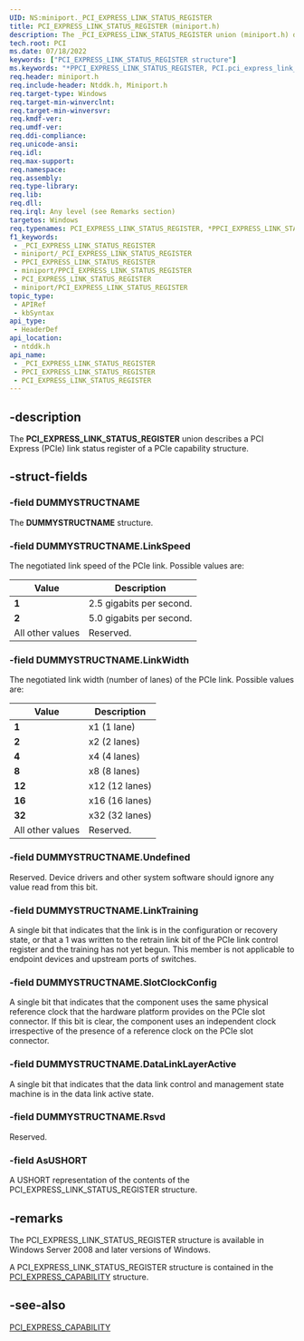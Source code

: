 ```yaml
---
UID: NS:miniport._PCI_EXPRESS_LINK_STATUS_REGISTER
title: PCI_EXPRESS_LINK_STATUS_REGISTER (miniport.h)
description: The _PCI_EXPRESS_LINK_STATUS_REGISTER union (miniport.h) describes a PCI Express (PCIe) link status register of a PCIe capability structure.
tech.root: PCI
ms.date: 07/18/2022
keywords: ["PCI_EXPRESS_LINK_STATUS_REGISTER structure"]
ms.keywords: "*PPCI_EXPRESS_LINK_STATUS_REGISTER, PCI.pci_express_link_status_register, PCI_EXPRESS_LINK_STATUS_REGISTER, PCI_EXPRESS_LINK_STATUS_REGISTER union [Buses], PPCI_EXPRESS_LINK_STATUS_REGISTER, PPCI_EXPRESS_LINK_STATUS_REGISTER union pointer [Buses], _PCI_EXPRESS_LINK_STATUS_REGISTER, ntddk/PCI_EXPRESS_LINK_STATUS_REGISTER, ntddk/PPCI_EXPRESS_LINK_STATUS_REGISTER, pci_struct_41d11df3-521f-4709-a30e-be70ad36db8f.xml"
req.header: miniport.h
req.include-header: Ntddk.h, Miniport.h
req.target-type: Windows
req.target-min-winverclnt: 
req.target-min-winversvr: 
req.kmdf-ver: 
req.umdf-ver: 
req.ddi-compliance: 
req.unicode-ansi: 
req.idl: 
req.max-support: 
req.namespace: 
req.assembly: 
req.type-library: 
req.lib: 
req.dll: 
req.irql: Any level (see Remarks section)
targetos: Windows
req.typenames: PCI_EXPRESS_LINK_STATUS_REGISTER, *PPCI_EXPRESS_LINK_STATUS_REGISTER
f1_keywords:
 - _PCI_EXPRESS_LINK_STATUS_REGISTER
 - miniport/_PCI_EXPRESS_LINK_STATUS_REGISTER
 - PPCI_EXPRESS_LINK_STATUS_REGISTER
 - miniport/PPCI_EXPRESS_LINK_STATUS_REGISTER
 - PCI_EXPRESS_LINK_STATUS_REGISTER
 - miniport/PCI_EXPRESS_LINK_STATUS_REGISTER
topic_type:
 - APIRef
 - kbSyntax
api_type:
 - HeaderDef
api_location:
 - ntddk.h
api_name:
 - _PCI_EXPRESS_LINK_STATUS_REGISTER
 - PPCI_EXPRESS_LINK_STATUS_REGISTER
 - PCI_EXPRESS_LINK_STATUS_REGISTER
---
```


## -description

The **PCI_EXPRESS_LINK_STATUS_REGISTER** union describes a PCI Express (PCIe) link status register of a PCIe capability structure.

## -struct-fields

### -field DUMMYSTRUCTNAME

The **DUMMYSTRUCTNAME** structure.

### -field DUMMYSTRUCTNAME.LinkSpeed

The negotiated link speed of the PCIe link.  Possible values are:

| Value | Description |
|--|--|
| **1** | 2.5 gigabits per second. |
| **2** | 5.0 gigabits per second. |
| All other values | Reserved. |

### -field DUMMYSTRUCTNAME.LinkWidth

The negotiated link width (number of lanes) of the PCIe link. Possible values are:

| Value | Description |
|--|--|
| **1** | x1 (1 lane) |
| **2** | x2 (2 lanes) |
| **4** | x4 (4 lanes) |
| **8** | x8 (8 lanes) |
| **12** | x12 (12 lanes) |
| **16** | x16 (16 lanes) |
| **32** | x32 (32 lanes) |
| All other values | Reserved. |

### -field DUMMYSTRUCTNAME.Undefined

Reserved. Device drivers and other system software should ignore any value read from this bit.

### -field DUMMYSTRUCTNAME.LinkTraining

A single bit that indicates that the link is in the configuration or recovery state, or that a 1 was written to the retrain link bit of the PCIe link control register and the training has not yet begun. This member is not applicable to endpoint devices and upstream ports of switches.

### -field DUMMYSTRUCTNAME.SlotClockConfig

A single bit that indicates that the component uses the same physical reference clock that the hardware platform provides on the PCIe slot connector. If this bit is clear, the component uses an independent clock irrespective of the presence of a reference clock on the PCIe slot connector.

### -field DUMMYSTRUCTNAME.DataLinkLayerActive

A single bit that indicates that the data link control and management state machine is in the data link active state.

### -field DUMMYSTRUCTNAME.Rsvd

Reserved.

### -field AsUSHORT

A USHORT representation of the contents of the PCI_EXPRESS_LINK_STATUS_REGISTER structure.

## -remarks

The PCI_EXPRESS_LINK_STATUS_REGISTER structure is available in Windows Server 2008 and later versions of Windows.

A PCI_EXPRESS_LINK_STATUS_REGISTER structure is contained in the [PCI_EXPRESS_CAPABILITY](/windows-hardware/drivers/ddi/ntddk/ns-ntddk-_pci_express_capability) structure.

## -see-also

[PCI_EXPRESS_CAPABILITY](/windows-hardware/drivers/ddi/ntddk/ns-ntddk-_pci_express_capability)
